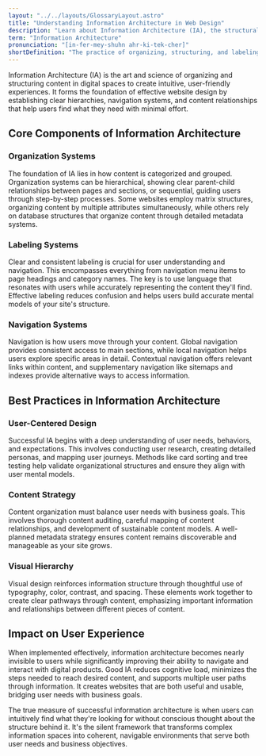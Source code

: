 ```yaml
---
layout: "../../layouts/GlossaryLayout.astro"
title: "Understanding Information Architecture in Web Design"
description: "Learn about Information Architecture (IA), the structural design of shared information environments that helps users find and understand digital content effectively."
term: "Information Architecture"
pronunciation: "[in-fer-mey-shuhn ahr-ki-tek-cher]"
shortDefinition: "The practice of organizing, structuring, and labeling content in digital products to help users find information and complete tasks efficiently."
---
```


Information Architecture (IA) is the art and science of organizing and structuring content in digital spaces to create intuitive, user-friendly experiences. It forms the foundation of effective website design by establishing clear hierarchies, navigation systems, and content relationships that help users find what they need with minimal effort.

## Core Components of Information Architecture

### Organization Systems
The foundation of IA lies in how content is categorized and grouped. Organization systems can be hierarchical, showing clear parent-child relationships between pages and sections, or sequential, guiding users through step-by-step processes. Some websites employ matrix structures, organizing content by multiple attributes simultaneously, while others rely on database structures that organize content through detailed metadata systems.

### Labeling Systems
Clear and consistent labeling is crucial for user understanding and navigation. This encompasses everything from navigation menu items to page headings and category names. The key is to use language that resonates with users while accurately representing the content they'll find. Effective labeling reduces confusion and helps users build accurate mental models of your site's structure.

### Navigation Systems
Navigation is how users move through your content. Global navigation provides consistent access to main sections, while local navigation helps users explore specific areas in detail. Contextual navigation offers relevant links within content, and supplementary navigation like sitemaps and indexes provide alternative ways to access information.

## Best Practices in Information Architecture

### User-Centered Design
Successful IA begins with a deep understanding of user needs, behaviors, and expectations. This involves conducting user research, creating detailed personas, and mapping user journeys. Methods like card sorting and tree testing help validate organizational structures and ensure they align with user mental models.

### Content Strategy
Content organization must balance user needs with business goals. This involves thorough content auditing, careful mapping of content relationships, and development of sustainable content models. A well-planned metadata strategy ensures content remains discoverable and manageable as your site grows.

### Visual Hierarchy
Visual design reinforces information structure through thoughtful use of typography, color, contrast, and spacing. These elements work together to create clear pathways through content, emphasizing important information and relationships between different pieces of content.

## Impact on User Experience

When implemented effectively, information architecture becomes nearly invisible to users while significantly improving their ability to navigate and interact with digital products. Good IA reduces cognitive load, minimizes the steps needed to reach desired content, and supports multiple user paths through information. It creates websites that are both useful and usable, bridging user needs with business goals.

The true measure of successful information architecture is when users can intuitively find what they're looking for without conscious thought about the structure behind it. It's the silent framework that transforms complex information spaces into coherent, navigable environments that serve both user needs and business objectives.
